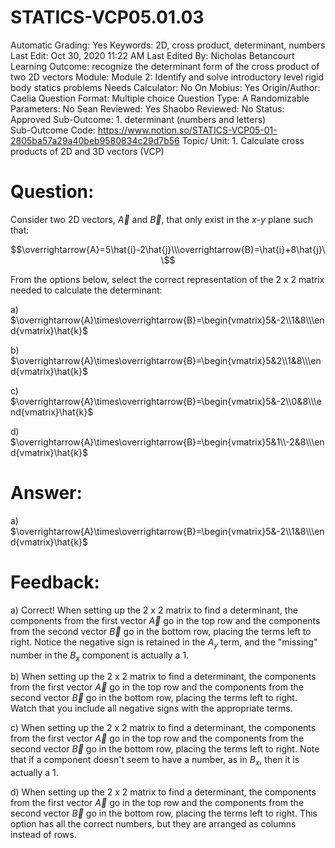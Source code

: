 # STATICS-VCP05.01.03

Automatic Grading: Yes
Keywords: 2D, cross product, determinant, numbers
Last Edit: Oct 30, 2020 11:22 AM
Last Edited By: Nicholas Betancourt
Learning Outcome: recognize the determinant form of the cross product of two 2D vectors
Module: Module 2: Identify and solve introductory level rigid body statics problems
Needs Calculator: No
On Mobius: Yes
Origin/Author: Caelia
Question Format: Multiple choice
Question Type: A
Randomizable Parameters: No
Sean Reviewed: Yes
Shaobo Reviewed: No
Status: Approved
Sub-Outcome: 1. determinant (numbers and letters)                                                
Sub-Outcome Code: https://www.notion.so/STATICS-VCP05-01-2805ba57a29a40beb9580834c29d7b56
Topic/ Unit: 1. Calculate cross products of 2D and 3D vectors (VCP)

# Question:

Consider two 2D vectors, $\overrightarrow{A}$ and $\overrightarrow{B}$, that only exist in the $x$-$y$ plane such that:

$$\overrightarrow{A}=5\hat{i}-2\hat{j}\\\overrightarrow{B}=\hat{i}+8\hat{j}\\$$

From the options below, select the correct representation of the 2 x 2 matrix needed to calculate the determinant:

a) $\overrightarrow{A}\times\overrightarrow{B}=\begin{vmatrix}5&-2\\1&8\\\end{vmatrix}\hat{k}$

b) $\overrightarrow{A}\times\overrightarrow{B}=\begin{vmatrix}5&2\\1&8\\\end{vmatrix}\hat{k}$

c) $\overrightarrow{A}\times\overrightarrow{B}=\begin{vmatrix}5&-2\\0&8\\\end{vmatrix}\hat{k}$

d) $\overrightarrow{A}\times\overrightarrow{B}=\begin{vmatrix}5&1\\-2&8\\\end{vmatrix}\hat{k}$

# Answer:

a) $\overrightarrow{A}\times\overrightarrow{B}=\begin{vmatrix}5&-2\\1&8\\\end{vmatrix}\hat{k}$

# Feedback:

a) Correct! When setting up the 2 x 2 matrix to find a determinant, the components from the first vector $\overrightarrow{A}$ go in the top row and the components from the second vector $\overrightarrow{B}$ go in the bottom row, placing the terms left to right. Notice the negative sign is retained in the $A_y$ term, and the "missing" number in the $B_x$ component is actually a 1.

b) When setting up the 2 x 2 matrix to find a determinant, the components from the first vector $\overrightarrow{A}$ go in the top row and the components from the second vector $\overrightarrow{B}$ go in the bottom row, placing the terms left to right. Watch that you include all negative signs with the appropriate terms. 

c) When setting up the 2 x 2 matrix to find a determinant, the components from the first vector $\overrightarrow{A}$ go in the top row and the components from the second vector $\overrightarrow{B}$ go in the bottom row, placing the terms left to right. Note that if a component doesn't seem to have a number, as in $B_x$, then it is actually a 1. 

d) When setting up the 2 x 2 matrix to find a determinant, the components from the first vector $\overrightarrow{A}$ go in the top row and the components from the second vector $\overrightarrow{B}$ go in the bottom row, placing the terms left to right. This option has all the correct numbers, but they are arranged as columns instead of rows.